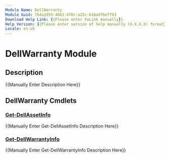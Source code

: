 ```yaml
---
Module Name: DellWarranty
Module Guid: 7b4a2d55-4661-478c-a22c-b16ad76ef793
Download Help Link: {{Please enter FwLink manually}}
Help Version: {{Please enter version of help manually (X.X.X.X) format}}
Locale: en-US
---
```


# DellWarranty Module
## Description
{{Manually Enter Description Here}}

## DellWarranty Cmdlets
### [Get-DellAssetInfo](Get-DellAssetInfo.md)
{{Manually Enter Get-DellAssetInfo Description Here}}

### [Get-DellWarrantyInfo](Get-DellWarrantyInfo.md)
{{Manually Enter Get-DellWarrantyInfo Description Here}}

